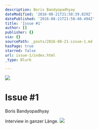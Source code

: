```yaml
---
description: Boris Bandyopadhyay
dateModified: '2016-08-21T21:58:39.829Z'
datePublished: '2016-08-21T21:58:40.494Z'
title: 'Issue #1'
author: []
publisher: {}
via: {}
sourcePath: _posts/2016-08-21-issue-1.md
hasPage: true
starred: false
url: issue-1/index.html
_type: Blurb

---
```

![](https://the-grid-user-content.s3-us-west-2.amazonaws.com/a5ee930d-11bf-43c1-bfff-0fb2a68e96d0.jpg)

# Issue \#1

Boris Bandyopadhyay

Interview in ganzer Länge. ![](https://the-grid-user-content.s3-us-west-2.amazonaws.com/20e70d4d-7074-4926-ba3e-815df924f24c.jpg)